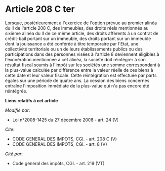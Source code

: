 # Article 208 C ter

Lorsque, postérieurement à l'exercice de l'option prévue au premier alinéa du II de l'article 208 C, des immeubles, des
droits réels mentionnés au sixième alinéa du II de ce même article, des droits afférents à un contrat de crédit-bail portant
sur un immeuble, des droits portant sur un immeuble dont la jouissance a été conférée à titre temporaire par l'Etat, une
collectivité territoriale ou un de leurs établissements publics ou des participations dans des personnes visées à l'article 8
deviennent éligibles à l'exonération mentionnée à cet alinéa, la société doit réintégrer à son résultat fiscal soumis à
l'impôt sur les sociétés une somme correspondant à la plus-value calculée par différence entre la valeur réelle de ces biens
à cette date et leur valeur fiscale. Cette réintégration est effectuée par parts égales sur une période de quatre ans. La
cession des biens concernés entraîne l'imposition immédiate de la plus-value qui n'a pas encore été réintégrée.

**Liens relatifs à cet article**

_Modifié par_:

  - Loi n°2008-1425 du 27 décembre 2008 - art. 24 (V)

_Cite_:

  - CODE GENERAL DES IMPOTS, CGI. - art. 208 C (V)
  - CODE GENERAL DES IMPOTS, CGI. - art. 8 (V)

_Cité par_:

  - Code général des impôts, CGI. - art. 219 (VT)
